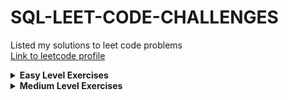 # SQL-LEET-CODE-CHALLENGES<br>
Listed my solutions to leet code problems<br>
[Link to leetcode profile](https://leetcode.com/u/sebasbaquero/)
<details>
  <summary><b>Easy Level Exercises</b></summary>
  <ol>
    <li>Recyclable and Low Fat Products <span><a href="https://github.com/sebastianBaquero98/Recyclable-and-Low-Fat-Products">View Solution</a></span></li>
    <li>Find Customer Referee <span><a href="https://github.com/sebastianBaquero98/Find-Customer-Referee">View Solution</a></span></li>
    <li>Big Countries <span><a href="https://github.com/sebastianBaquero98/Big-Countries">View Solution</a></span></li>
    <li>Article Views I <span><a href="https://github.com/sebastianBaquero98/Article-Views-I">View Solution</a></span></li>
    <li>Not Boring Movies <span><a href="https://github.com/sebastianBaquero98/Not-Boring-Movies">View Solution</a></span></li>
    <li>Students and Examinations <span><a href="https://github.com/sebastianBaquero98/Students-and-Examinations/tree/main">View Solution</a></span></li> 
    <li>Invalid Tweets <span><a href="https://github.com/sebastianBaquero98/Invalid-Tweets">View Solution</a></span></li>
    <li>Replace Employee ID with The Unique Identifier <span><a href="https://github.com/sebastianBaquero98/Replace-Employee-ID-with-The-Unique-Identifier">View Solution</a></span></li>
    <li>Product Sales Analysis I <span><a href="https://github.com/sebastianBaquero98/Product-Sales-Analysis-I">View Solution</a></span></li>
    <li>Customer Who Visited but Did Not Make Any Transactions <span><a href="https://github.com/sebastianBaquero98/Customer-Who-Visited-but-Did-Not-Make-Any-Transactions">View Solution</a></span></li>
    <li>Rising Temperature <span><a href="https://github.com/sebastianBaquero98/Rising-Temperature">View Solution</a></span></li>
    <li>Average Time of Process per Machine <span><a href="https://github.com/sebastianBaquero98/Average-Time-of-Process-per-Machine">View Solution</a></span></li>
    <li>Employee Bonus <span><a href="https://github.com/sebastianBaquero98/Employee-Bonus">View Solution</a></span></li>
    <li>Average Sellin Price <span><a href="https://github.com/sebastianBaquero98/Average-Selling-Price">View Solution</a></span></li>
    <li>Project Employees I <span><a href="https://github.com/sebastianBaquero98/Project-Employees-I">View Solution</a></span></li>
    <li>Percentage of Users Attended a Contest <span><a href="https://github.com/sebastianBaquero98/Percentage-of-Users-Attended-a-Contest">View Solution</a></span></li>
    <li>Queries Quality and Percentage <span><a href="https://github.com/sebastianBaquero98/Queries-Quality-and-Percentage">View Solution</a></span></li>
    <li>Number of Unique Subjects Taught by Each Teacher <span><a href="https://github.com/sebastianBaquero98/Number-of-Unique-Subjects-Taught-by-Each-Teacher">View Solution</a></span></li>
    <li>User Activity for the Past 30 Days I <span><a href="https://github.com/sebastianBaquero98/User-Activity-for-the-Past-30-Days-I">View Solution</a></span></li>
    <li>Classes More Than 5 Students <span><a href="https://github.com/sebastianBaquero98/Classes-More-Than-5-Students">View Solution</a></span></li>
    <li>Find Followers Count <span><a href="https://github.com/sebastianBaquero98/Find-Followers-Count">View Solution</a></span></li>
    <li>Biggest Single Number <span><a href="https://github.com/sebastianBaquero98/Biggest-Single-Number">View Solution</a></span></li>
    
  </ol>
</details>

<details>
  <summary><b>Medium Level Exercises</b></summary>
  <ol>
    <li>Managers with at Least 5 Direct Report <span><a href="https://github.com/sebastianBaquero98/Managers-with-at-Least-5-Direct-Reports">View Solution</a></span></li>
    <li>Confirmation Rate <span><a href="https://github.com/sebastianBaquero98/Confirmation-Rate">View Solution</a></span></li>
    <li>Monthly Transactions I <span><a href="https://github.com/sebastianBaquero98/Monthly-Transactions-I">View Solution</a></span></li>
    <li>Immediate Food Delivery II <span><a href="https://github.com/sebastianBaquero98/Immediate-Food-Delivery-II">View Solution</a></span></li>
    <li>Game Play Analysis IV <span><a href="https://github.com/sebastianBaquero98/Game-Play-Analysis-IV">View Solution</a></span></li>
    <li>Product Sales Analysis III <span><a href="https://github.com/sebastianBaquero98/Product-Sales-Analysis-III">View Solution</a></span></li>
  </ol>
</details>


